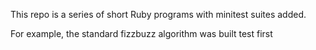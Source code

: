 This repo is a series of short Ruby programs with minitest suites added.

For example, the standard fizzbuzz algorithm was built test first